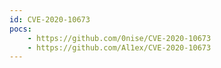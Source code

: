 ```yaml
---
id: CVE-2020-10673
pocs:
    - https://github.com/0nise/CVE-2020-10673
    - https://github.com/Al1ex/CVE-2020-10673
---
```


